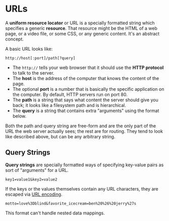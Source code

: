 # URLs
A **uniform resource locator** or URL is a specially formatted string which specifies a generic **resource**.
That resource might be the HTML of a web page, or a video file, or some CSS, or any generic content.
It's an abstract concept.

A basic URL looks like:
```
http://host[:port]/path[?query]
```

* The `http://` tells your web browser that it should use the **HTTP protocol** to talk to the server.
* The **host** is the address of the computer that knows the content of the page.
* The optional **port** is a number that is basically the specific application on the computer.
By default, HTTP servers run on port 80.
* The **path** is a string that says what content the server should give you back; it looks like a filesystem path and is hierarchical.
* The **query** is a string that contains extra "arguments" using the format below.

Both the path and query string are free-form and are the only part of the URL the web server actually sees;
the rest are for routing.
They tend to look like described above, but can be any arbitrary string.

## Query Strings
**Query strings** are specially formatted ways of specifying key-value pairs as sort of "arguments" for a URL.
```
key1=value1&key2=value2
```

If the keys or the values themselves contain any URL characters, they are escaped via [URL encoding](https://en.wikipedia.org/wiki/Percent-encoding#Percent-encoding_reserved_characters).
```
motto=love%3Dblind&favorite_icecream=ben%20%26%20jerry%27s
```

This format can't handle nested data mappings.
